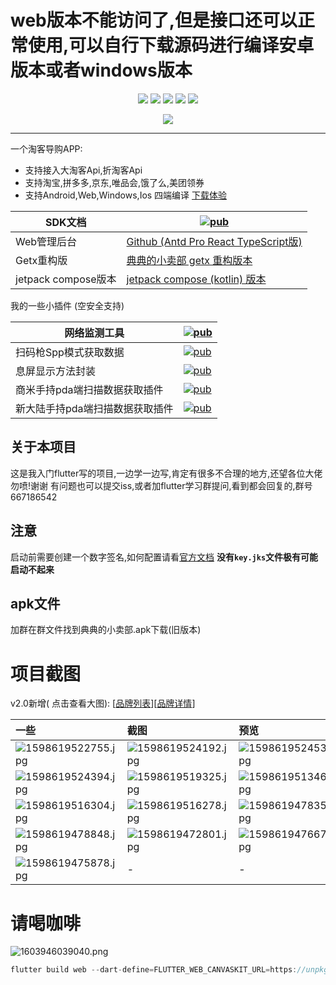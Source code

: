 
# web版本不能访问了,但是接口还可以正常使用,可以自行下载源码进行编译安卓版本或者windows版本


<p align="center">
    <a href="https://jq.qq.com/?_wv=1027&k=Z0AHodXB"><img src="https://badgen.net/badge/QQ%E7%BE%A4/667186542/pink" /></a>
    <a href="https://itbug.shop"><img src="https://badgen.net/badge/%E5%85%B8%E5%85%B8%E7%9A%84%E5%B0%8F%E5%8D%96%E9%83%A8/v2.1.0/red" /></a>
    <a href="https://flutter.dev/docs/get-started/install/windows"><img src="https://badgen.net/badge/flutter/v2.5.0/red" /></a>
    <a href="https://github.com/mdddj/flutter_simple_shop/stargazers"><img src="https://badgen.net/github/stars/mdddj/flutter_simple_shop" /></a>
    <a href="https://github.com/mdddj/flutter_simple_shop/network/members"><img src="https://badgen.net/github/forks/mdddj/flutter_simple_shop" /></a>
</>

<p align="center">
    <img src="https://static.saintic.com/picbed/huang/2020/12/14/1607875349615.png">
</p>

---

一个淘客导购APP:

- 支持接入大淘客Api,折淘客Api
- 支持淘宝,拼多多,京东,唯品会,饿了么,美团领券
- 支持Android,Web,Windows,Ios 四端编译 [下载体验](https://itbug.shop/app)

|     SDK文档     | [![pub](https://badgen.net/pub/v/dd_taoke_sdk)](https://pub.dev/packages/dd_taoke_sdk)                 |
| ---------------- | ------------------------------------------------------------------------------------------------------------------------------------------------- |
| Web管理后台 | [Github (Antd Pro React TypeScript版)]( https://github.com/mdddj/ddxmb-admin)  |
| Getx重构版   | [典典的小卖部 getx 重构版本](https://github.com/mdddj/simple_shop_v2)  |
| jetpack compose版本   | [jetpack compose (kotlin) 版本](https://github.com/mdddj/dd_simple_shop_jetpack)  |


我的一些小插件 (空安全支持)

|     网络监测工具     | [![pub](https://badgen.net/pub/v/flutter_network_connection)](https://pub.dev/packages/flutter_network_connection)                 |
| ---------------- | ------------------------------------------------------------------------------------------------------------------------------------------------- |
|     扫码枪Spp模式获取数据     | [![pub](https://badgen.net/pub/v/scanner_gun)](https://pub.dev/packages/scanner_gun)                 |
|     息屏显示方法封装     | [![pub](https://badgen.net/pub/v/flutter_lifecycle_by_resume)](https://pub.dev/packages/flutter_lifecycle_by_resume)                 |
|     商米手持pda端扫描数据获取插件     | [![pub](https://badgen.net/pub/v/sm_scan)](https://pub.dev/packages/sm_scan)                 |
|     新大陆手持pda端扫描数据获取插件     | [![pub](https://badgen.net/pub/v/xindalu_scan_flutter)](https://pub.dev/packages/xindalu_scan_flutter)                 |

## 关于本项目

这是我入门flutter写的项目,一边学一边写,肯定有很多不合理的地方,还望各位大佬勿喷!谢谢 有问题也可以提交iss,或者加flutter学习群提问,看到都会回复的,群号667186542

## 注意

启动前需要创建一个数字签名,如何配置请看[官方文档](https://flutter.cn/docs/deployment/android)
**没有`key.jks`文件极有可能启动不起来**

## apk文件

加群在群文件找到典典的小卖部.apk下载(旧版本)

# 项目截图

v2.0新增(
点击查看大图):    [[品牌列表](https://static.saintic.com/picbed/huang/2020/12/13/1607873908351.jpg)][[品牌详情](https://static.saintic.com/picbed/huang/2020/12/13/1607873911435.jpg)]

| 一些                                                                                       | 截图                                                                                        | 预览                                                                                       |
|:-------------------------------------------------------------------------------------------|:-------------------------------------------------------------------------------------------|:-------------------------------------------------------------------------------------------|
| ![1598619522755.jpg](https://static.saintic.com/picbed/huang/2020/08/28/1598619522755.jpg) | ![1598619524192.jpg](https://static.saintic.com/picbed/huang/2020/08/28/1598619524192.jpg) | ![1598619524535.jpg](https://static.saintic.com/picbed/huang/2020/08/28/1598619524535.jpg) |
| ![1598619524394.jpg](https://static.saintic.com/picbed/huang/2020/08/28/1598619524394.jpg) | ![1598619519325.jpg](https://static.saintic.com/picbed/huang/2020/08/28/1598619519325.jpg) | ![1598619513469.jpg](https://static.saintic.com/picbed/huang/2020/08/28/1598619513469.jpg) |
| ![1598619516304.jpg](https://static.saintic.com/picbed/huang/2020/08/28/1598619516304.jpg) | ![1598619516278.jpg](https://static.saintic.com/picbed/huang/2020/08/28/1598619516278.jpg) | ![1598619478353.jpg](https://static.saintic.com/picbed/huang/2020/08/28/1598619478353.jpg) |
| ![1598619478848.jpg](https://static.saintic.com/picbed/huang/2020/08/28/1598619478848.jpg) | ![1598619472801.jpg](https://static.saintic.com/picbed/huang/2020/08/28/1598619472801.jpg) | ![1598619476671.jpg](https://static.saintic.com/picbed/huang/2020/08/28/1598619476671.jpg) |
| ![1598619475878.jpg](https://static.saintic.com/picbed/huang/2020/08/28/1598619475878.jpg) | -                                                                                          | -                                                                                          |

# 请喝咖啡

![1603946039040.png](https://static.saintic.com/picbed/huang/2020/10/29/1603946039040.png)


```dart
flutter build web --dart-define=FLUTTER_WEB_CANVASKIT_URL=https://unpkg.zhimg.com/canvaskit-wasm@0.24.0/bin/
```
